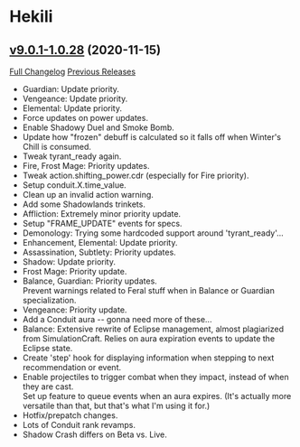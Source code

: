 # Hekili

## [v9.0.1-1.0.28](https://github.com/Hekili/hekili/tree/v9.0.1-1.0.28) (2020-11-15)
[Full Changelog](https://github.com/Hekili/hekili/compare/v9.0.1-1.0.27...v9.0.1-1.0.28) [Previous Releases](https://github.com/Hekili/hekili/releases)

- Guardian:  Update priority.  
- Vengeance:  Update priority.  
- Elemental:  Update priority.  
- Force updates on power updates.  
- Enable Shadowy Duel and Smoke Bomb.  
- Update how "frozen" debuff is calculated so it falls off when Winter's Chill is consumed.  
- Tweak tyrant\_ready again.  
- Fire, Frost Mage:  Priority updates.  
- Tweak action.shifting\_power.cdr (especially for Fire priority).  
- Setup conduit.X.time\_value.  
- Clean up an invalid action warning.  
- Add some Shadowlands trinkets.  
- Affliction: Extremely minor priority update.  
- Setup "FRAME\_UPDATE" events for specs.  
- Demonology:  Trying some hardcoded support around 'tyrant\_ready'...  
- Enhancement, Elemental:  Update priority.  
- Assassination, Subtlety:  Priority updates.  
- Shadow:  Update priority.  
- Frost Mage:  Priority update.  
- Balance, Guardian:  Priority updates.  
    Prevent warnings related to Feral stuff when in Balance or Guardian specialization.  
- Vengeance:  Priority update.  
- Add a Conduit aura -- gonna need more of these...  
- Balance:  Extensive rewrite of Eclipse management, almost plagiarized from SimulationCraft.  Relies on aura expiration events to update the Eclipse state.  
- Create 'step' hook for displaying information when stepping to next recommendation or event.  
- Enable projectiles to trigger combat when they impact, instead of when they are cast.  
    Set up feature to queue events when an aura expires.  (It's actually more versatile than that, but that's what I'm using it for.)  
- Hotfix/prepatch changes.  
- Lots of Conduit rank revamps.  
- Shadow Crash differs on Beta vs. Live.  
